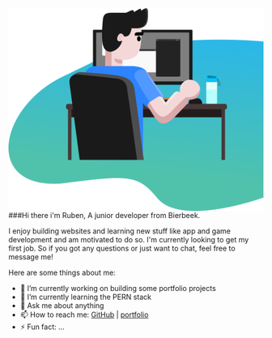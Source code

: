 <img src="bureau3000.png" align="right" width="600" />
###Hi there i'm Ruben,
A junior developer from Bierbeek. 

I enjoy building websites and learning new stuff like app and game development and am motivated to do so.
I'm currently looking to get my first job. So if you got any questions or just want to chat, feel free to message me!

Here are some things about me:

- 🔭 I’m currently working on building some portfolio projects
- 🌱 I’m currently learning the PERN stack
- 💬 Ask me about anything
- 📫 How to reach me: [GitHub](http://github.com/Ruben-Winant) | [portfolio](https://ruben-winant.github.io/portfolio/)
- ⚡ Fun fact: ...


